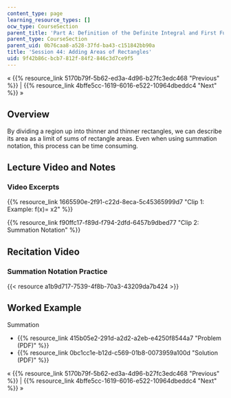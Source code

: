 ```yaml
---
content_type: page
learning_resource_types: []
ocw_type: CourseSection
parent_title: 'Part A: Definition of the Definite Integral and First Fundamental Theorem'
parent_type: CourseSection
parent_uid: 0b76caa8-a528-37fd-ba43-c151842bb90a
title: 'Session 44: Adding Areas of Rectangles'
uid: 9f42b86c-bcb7-812f-84f2-846c3d7ce9f5
---
```


« {{% resource_link 5170b79f-5b62-ed3a-4d96-b27fc3edc468 "Previous" %}} | {{% resource_link 4bffe5cc-1619-6016-e522-10964dbeddc4 "Next" %}} »

Overview
--------

By dividing a region up into thinner and thinner rectangles, we can describe its area as a limit of sums of rectangle areas. Even when using summation notation, this process can be time consuming.

Lecture Video and Notes
-----------------------

### Video Excerpts

{{% resource_link 1665590e-2f91-c22d-8eca-5c45365999d7 "Clip 1: Example: f(x)= x2" %}}

{{% resource_link f90ffc17-f89d-f794-2dfd-6457b9dbed77 "Clip 2: Summation Notation" %}}

Recitation Video
----------------

### Summation Notation Practice

{{< resource a1b9d717-7539-4f8b-70a3-43209da7b424 >}}

Worked Example
--------------

Summation

*   {{% resource_link 415b05e2-291d-a2d2-a2eb-e4250f8544a7 "Problem (PDF)" %}}
*   {{% resource_link 0bc1cc1e-b12d-c569-01b8-0073959a100d "Solution (PDF)" %}}

« {{% resource_link 5170b79f-5b62-ed3a-4d96-b27fc3edc468 "Previous" %}} | {{% resource_link 4bffe5cc-1619-6016-e522-10964dbeddc4 "Next" %}} »